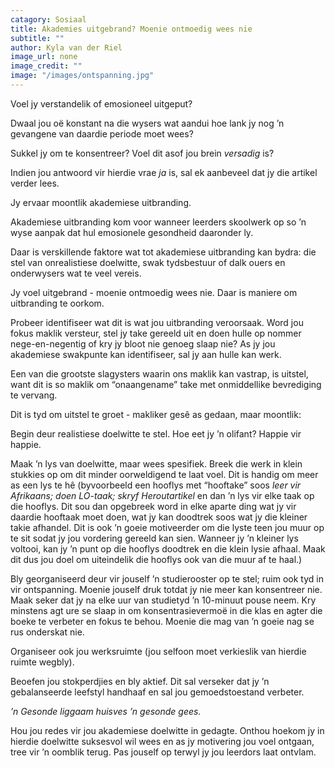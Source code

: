 ```yaml
---
catagory: Sosiaal
title: Akademies uitgebrand? Moenie ontmoedig wees nie
subtitle: ""
author: Kyla van der Riel
image_url: none
image_credit: ""
image: "/images/ontspanning.jpg"
---
```


Voel jy verstandelik of emosioneel uitgeput?

Dwaal jou oë konstant na die wysers wat aandui hoe lank jy nog ’n gevangene van daardie periode moet wees?

Sukkel jy om te konsentreer? Voel dit asof jou brein _versadig_ is?

Indien jou antwoord vir hierdie vrae _ja_ is, sal ek aanbeveel dat jy die artikel verder lees.

Jy ervaar moontlik akademiese uitbranding.

Akademiese uitbranding kom voor wanneer leerders skoolwerk op so ’n wyse aanpak dat hul emosionele gesondheid daaronder ly.

Daar is verskillende faktore wat tot akademiese uitbranding kan bydra: die stel van onrealistiese doelwitte, swak tydsbestuur of dalk ouers en onderwysers wat te veel vereis.

Jy voel uitgebrand - moenie ontmoedig wees nie. Daar is maniere om uitbranding te oorkom.

Probeer identifiseer wat dit is wat jou uitbranding veroorsaak. Word jou fokus maklik versteur, stel jy take gereeld uit en doen hulle op nommer nege-en-negentig of kry jy bloot nie genoeg slaap nie? As jy jou akademiese swakpunte kan identifiseer, sal jy aan hulle kan werk.

Een van die grootste slagysters waarin ons maklik kan vastrap, is uitstel, want dit is so maklik om “onaangename” take met onmiddellike bevrediging te vervang.

Dit is tyd om uitstel te groet - makliker gesê as gedaan, maar moontlik:

Begin deur realistiese doelwitte te stel. Hoe eet jy ’n olifant? Happie vir happie.

Maak ’n lys van doelwitte, maar wees spesifiek. Breek die werk in klein stukkies op om dit minder oorweldigend te laat voel. Dit is handig om meer as een lys te hê (byvoorbeeld een hooflys met “hooftake” soos _leer vir Afrikaans; doen LO-taak; skryf Heroutartikel_ en dan ’n lys vir elke taak op die hooflys. Dit sou dan opgebreek word in elke aparte ding wat jy vir daardie hooftaak moet doen, wat jy kan doodtrek soos wat jy die kleiner takie afhandel. Dit is ook ’n goeie motiveerder om die lyste teen jou muur op te sit sodat jy jou vordering gereeld kan sien. Wanneer jy ’n kleiner lys voltooi, kan jy ’n punt op die hooflys doodtrek en die klein lysie afhaal. Maak dit dus jou doel om uiteindelik die hooflys ook van die muur af te haal.)

Bly georganiseerd deur vir jouself ’n studierooster op te stel; ruim ook tyd in vir ontspanning. Moenie jouself druk totdat jy nie meer kan konsentreer nie. Maak seker dat jy na elke uur van studietyd ’n 10-minuut pouse neem. Kry minstens agt ure se slaap in om konsentrasievermoë in die klas en agter die boeke te verbeter en fokus te behou. Moenie die mag van ’n goeie nag se rus onderskat nie.

Organiseer ook jou werksruimte (jou selfoon moet verkieslik van hierdie ruimte wegbly).

Beoefen jou stokperdjies en bly aktief. Dit sal verseker dat jy ’n gebalanseerde leefstyl handhaaf en sal jou gemoedstoestand verbeter.

_’n Gesonde liggaam huisves ’n gesonde gees._

Hou jou redes vir jou akademiese doelwitte in gedagte. Onthou hoekom jy in hierdie doelwitte suksesvol wil wees en as jy motivering jou voel ontgaan, tree vir ’n oomblik terug. Pas jouself op terwyl jy jou leerdors laat ontvlam.
